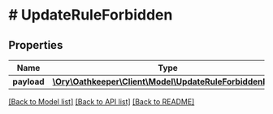 # # UpdateRuleForbidden

## Properties

Name | Type | Description | Notes
------------ | ------------- | ------------- | -------------
**payload** | [**\Ory\Oathkeeper\Client\Model\UpdateRuleForbiddenBody**](UpdateRuleForbiddenBody.md) |  | [optional]

[[Back to Model list]](../../README.md#models) [[Back to API list]](../../README.md#endpoints) [[Back to README]](../../README.md)
